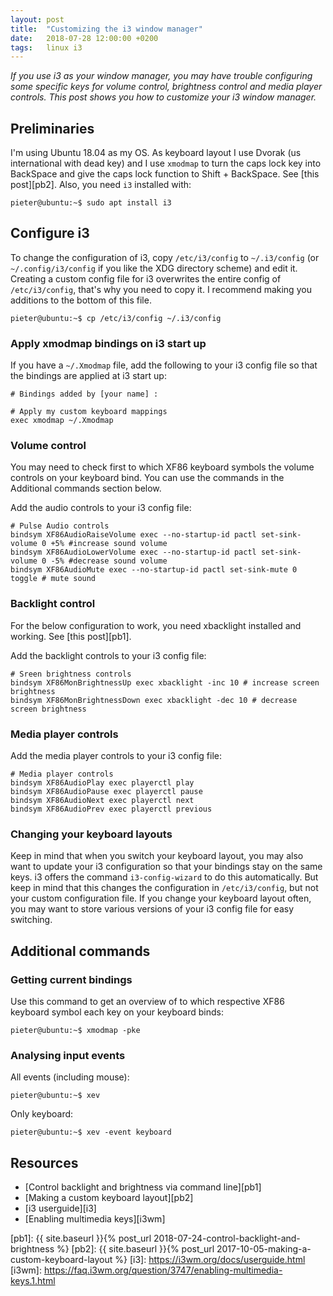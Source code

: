 ```yaml
---
layout: post
title:  "Customizing the i3 window manager"
date:   2018-07-28 12:00:00 +0200
tags:   linux i3
---
```

*If you use i3 as your window manager, you may have trouble configuring some specific keys for volume control, brightness control and media player controls. This post shows you how to customize your i3 window manager.*

## Preliminaries
I'm using Ubuntu 18.04 as my OS. As keyboard layout I use Dvorak (us international with dead key) and I use `xmodmap` to turn the caps lock key into BackSpace and give the caps lock function to Shift + BackSpace. See [this post][pb2]. Also, you need `i3` installed with:

```console
pieter@ubuntu:~$ sudo apt install i3
```

## Configure i3
To change the configuration of i3, copy `/etc/i3/config` to `~/.i3/config` (or `~/.config/i3/config` if you like the XDG directory scheme) and edit it. Creating a custom config file for i3 overwrites the entire config of `/etc/i3/config`, that's why you need to copy it. I recommend making you additions to the bottom of this file.

```console
pieter@ubuntu:~$ cp /etc/i3/config ~/.i3/config
```

### Apply xmodmap bindings on i3 start up
If you have a `~/.Xmodmap` file, add the following to your i3 config file so that the bindings are applied at i3 start up:
```
# Bindings added by [your name] :

# Apply my custom keyboard mappings
exec xmodmap ~/.Xmodmap
```

### Volume control
You may need to check first to which XF86 keyboard symbols the volume controls on your keyboard bind. You can use the commands in the Additional commands section below.

Add the audio controls to your i3 config file:
```
# Pulse Audio controls
bindsym XF86AudioRaiseVolume exec --no-startup-id pactl set-sink-volume 0 +5% #increase sound volume
bindsym XF86AudioLowerVolume exec --no-startup-id pactl set-sink-volume 0 -5% #decrease sound volume
bindsym XF86AudioMute exec --no-startup-id pactl set-sink-mute 0 toggle # mute sound
```

### Backlight control
For the below configuration to work, you need xbacklight installed and working. See [this post][pb1].

Add the backlight controls to your i3 config file:
```
# Sreen brightness controls
bindsym XF86MonBrightnessUp exec xbacklight -inc 10 # increase screen brightness
bindsym XF86MonBrightnessDown exec xbacklight -dec 10 # decrease screen brightness
```

### Media player controls
Add the media player controls to your i3 config file:
```
# Media player controls
bindsym XF86AudioPlay exec playerctl play
bindsym XF86AudioPause exec playerctl pause
bindsym XF86AudioNext exec playerctl next
bindsym XF86AudioPrev exec playerctl previous
```

### Changing your keyboard layouts
Keep in mind that when you switch your keyboard layout, you may also want to update your i3 configuration so that your bindings stay on the same keys. i3 offers the command `i3-config-wizard` to do this automatically. But keep in mind that this changes the configuration in `/etc/i3/config`, but not your custom configuration file. If you change your keyboard layout often, you may want to store various versions of your i3 config file for easy switching.

## Additional commands

### Getting current bindings
Use this command to get an overview of to which respective XF86 keyboard symbol each key on your keyboard binds:
```console
pieter@ubuntu:~$ xmodmap -pke
```

### Analysing input events
All events (including mouse):
```console
pieter@ubuntu:~$ xev
```

Only keyboard:
```console
pieter@ubuntu:~$ xev -event keyboard
```

## Resources
- [Control backlight and brightness via command line][pb1]
- [Making a custom keyboard layout][pb2]
- [i3 userguide][i3]
- [Enabling multimedia keys][i3wm]

[pb1]: {{ site.baseurl }}{% post_url 2018-07-24-control-backlight-and-brightness %}
[pb2]: {{ site.baseurl }}{% post_url 2017-10-05-making-a-custom-keyboard-layout %}
[i3]: https://i3wm.org/docs/userguide.html
[i3wm]: https://faq.i3wm.org/question/3747/enabling-multimedia-keys.1.html
